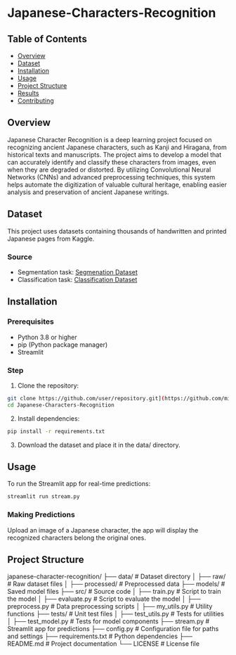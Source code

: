 # Japanese-Characters-Recognition

## Table of Contents
- [Overview](#overview)
- [Dataset](#dataset)
- [Installation](#installation)
- [Usage](#usage)
- [Project Structure](#project-structure)
- [Results](#results)
- [Contributing](#contributing)

## Overview
Japanese Character Recognition is a deep learning project focused on recognizing ancient Japanese characters, such as Kanji and Hiragana, from historical texts and manuscripts. The project aims to develop a model that can accurately identify and classify these characters from images, even when they are degraded or distorted. By utilizing Convolutional Neural Networks (CNNs) and advanced preprocessing techniques, this system helps automate the digitization of valuable cultural heritage, enabling easier analysis and preservation of ancient Japanese writings.

## Dataset
This project uses datasets containing thousands of handwritten and printed Japanese pages from Kaggle.

### Source
- Segmentation task: [Segmenation Dataset](https://www.kaggle.com/datasets/minhlcnguyn/train-images)
- Classification task: [Classification Dataset](https://www.kaggle.com/datasets/minhlcnguyn/japanese-classification)

## Installation

### Prerequisites
- Python 3.8 or higher
- pip (Python package manager)
- Streamlit

### Step
1. Clone the repository:
```bash
git clone https://github.com/user/repository.git](https://github.com/minhloc29/Japanese-Characters-Recognition.git
cd Japanese-Characters-Recognition
```
2. Install dependencies:
```bash
pip install -r requirements.txt
```
3. Download the dataset and place it in the data/ directory.

## Usage
To run the Streamlit app for real-time predictions: 
```bash
streamlit run stream.py
```
### Making Predictions
Upload an image of a Japanese character, the app will display the recognized characters belong the original ones.

## Project Structure

japanese-character-recognition/ ├── data/ # Dataset directory │ ├── raw/ # Raw dataset files │ ├── processed/ # Preprocessed data ├── models/ # Saved model files ├── src/ # Source code │ ├── train.py # Script to train the model │ ├── evaluate.py # Script to evaluate the model │ ├── preprocess.py # Data preprocessing scripts │ ├── my_utils.py # Utility functions ├── tests/ # Unit test files │ ├── test_utils.py # Tests for utilities │ ├── test_model.py # Tests for model components ├── stream.py # Streamlit app for predictions ├── config.py # Configuration file for paths and settings ├── requirements.txt # Python dependencies ├── README.md # Project documentation └── LICENSE # License file

